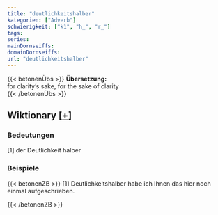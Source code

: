```yaml
---
title: "deutlichkeitshalber"
kategorien: ["Adverb"]
schwierigkeit: ["k1", "h_", "r_"]
tags:
series:
mainDornseiffs:
domainDornseiffs:
url: "deutlichkeitshalber"
---
```


{{< betonenÜbs >}}
**Übersetzung:**  
for clarity’s sake, for the sake of clarity  
{{< /betonenÜbs >}}

## Wiktionary [[+](https://de.wiktionary.org/wiki/deutlichkeitshalber)]

### Bedeutungen
[1] der Deutlichkeit halber  

### Beispiele
{{< betonenZB >}}
[1] Deutlichkeitshalber habe ich Ihnen das hier noch einmal aufgeschrieben.  

{{< /betonenZB >}}

